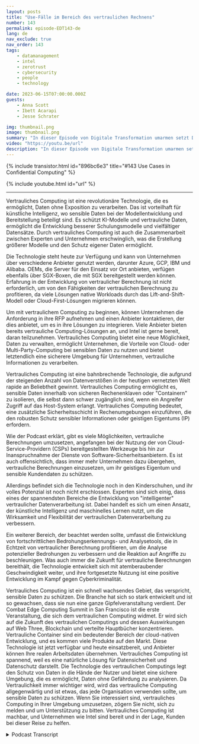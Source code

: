 ```yaml
---
layout: posts
title: "Use-Fälle im Bereich des vertraulichen Rechnens"
number: 143
permalink: episode-EDT143-de
lang: de
nav_exclude: true
nav_order: 143
tags:
    - datamanagement
    - intel
    - zerotrust
    - cybersecurity
    - people
    - technology

date: 2023-06-15T07:00:00.000Z
guests:
    - Anna Scott
    - Ibett Acarapi
    - Jesse Schrater

img: thumbnail.png
image: thumbnail.png
summary: "In dieser Episode von Digitale Transformation umarmen setzt Dr. Anna Scott ihr Gespräch mit Ibett Acarapi und Jesse Schrater über Vertraulichkeitsberechnung und deren Verwendung in KI und Softwareentwicklung fort."
video: "https://youtu.be/url"
description: "In dieser Episode von Digitale Transformation umarmen setzt Dr. Anna Scott ihr Gespräch mit Ibett Acarapi und Jesse Schrater über Vertraulichkeitsberechnung und deren Verwendung in KI und Softwareentwicklung fort."
---
```


<div>
{% include transistor.html id="896bc6e3" title="#143 Use Cases in Confidential Computing" %}

{% include youtube.html id="url" %}
</div>

---

Vertrauliches Computing ist eine revolutionäre Technologie, die es ermöglicht, Daten ohne Exposition zu verarbeiten. Das ist vorteilhaft für künstliche Intelligenz, wo sensible Daten bei der Modellentwicklung und Bereitstellung beteiligt sind. Es schützt KI-Modelle und vertrauliche Daten, ermöglicht die Entwicklung besserer Schulungsmodelle und vielfältiger Datensätze. Durch vertrauliches Computing ist auch die Zusammenarbeit zwischen Experten und Unternehmen erschwinglich, was die Erstellung größerer Modelle und den Schutz eigener Daten ermöglicht.

Die Technologie steht heute zur Verfügung und kann von Unternehmen über verschiedene Anbieter genutzt werden, darunter Azure, GCP, IBM und Alibaba. OEMs, die Server für den Einsatz vor Ort anbieten, verfügen ebenfalls über SGX-Boxen, die mit SGX bereitgestellt werden können. Erfahrung in der Entwicklung von vertraulicher Berechnung ist nicht erforderlich, um von den Fähigkeiten der vertraulichen Berechnung zu profitieren, da viele Lösungen native Workloads durch das Lift-and-Shift-Modell oder Cloud-First-Lösungen migrieren können.

Um mit vertraulichem Computing zu beginnen, können Unternehmen die Anforderung in ihre RFP aufnehmen und einen Anbieter kontaktieren, der dies anbietet, um es in ihre Lösungen zu integrieren. Viele Anbieter bieten bereits vertrauliche Computing-Lösungen an, und Intel ist gerne bereit, daran teilzunehmen. Vertrauliches Computing bietet eine neue Möglichkeit, Daten zu verwalten, ermöglicht Unternehmen, die Vorteile von Cloud- oder Multi-Party-Computing bei sensiblen Daten zu nutzen und bietet letztendlich eine sicherere Umgebung für Unternehmen, vertrauliche Informationen zu verarbeiten.

Vertrauliches Computing ist eine bahnbrechende Technologie, die aufgrund der steigenden Anzahl von Datenverstößen in der heutigen vernetzten Welt rapide an Beliebtheit gewinnt. Vertrauliches Computing ermöglicht es, sensible Daten innerhalb von sicheren Rechenenklaven oder "Containern" zu isolieren, die selbst dann schwer zugänglich sind, wenn ein Angreifer Zugriff auf das Host-System erlangt. Vertrauliches Computing bedeutet, eine zusätzliche Sicherheitsschicht in Rechenumgebungen einzuführen, die den robusten Schutz sensibler Informationen oder geistigen Eigentums (IP) erfordern.

Wie der Podcast erklärt, gibt es viele Möglichkeiten, vertrauliche Berechnungen umzusetzen, angefangen bei der Nutzung der von Cloud-Service-Providern (CSPs) bereitgestellten Werkzeuge bis hin zur Inanspruchnahme der Dienste von Software-Sicherheitsanbietern. Es ist auch offensichtlich, dass immer mehr Unternehmen dazu übergehen, vertrauliche Berechnungen einzusetzen, um ihr geistiges Eigentum und sensible Kundendaten zu schützen.

Allerdings befindet sich die Technologie noch in den Kinderschuhen, und ihr volles Potenzial ist noch nicht erschlossen. Experten sind sich einig, dass eines der spannendsten Bereiche die Entwicklung von "intelligenter" vertraulicher Datenverarbeitung ist. Dabei handelt es sich um einen Ansatz, der künstliche Intelligenz und maschinelles Lernen nutzt, um die Wirksamkeit und Flexibilität der vertraulichen Datenverarbeitung zu verbessern.

Ein weiterer Bereich, der beachtet werden sollte, umfasst die Entwicklung von fortschrittlichen Bedrohungserkennungs- und Analysetools, die in Echtzeit von vertraulicher Berechnung profitieren, um die Analyse potenzieller Bedrohungen zu verbessern und die Reaktion auf Angriffe zu beschleunigen. Was auch immer die Zukunft für vertrauliche Berechnungen bereithält, die Technologie entwickelt sich mit atemberaubender Geschwindigkeit weiter, und ihre fortgesetzte Nutzung ist eine positive Entwicklung im Kampf gegen Cyberkriminalität.

Vertrauliches Computing ist ein schnell wachsendes Gebiet, das verspricht, sensible Daten zu schützen. Die Branche hat sich so stark entwickelt und ist so gewachsen, dass sie nun eine ganze Gipfelveranstaltung verdient. Der Combat Edge Computing Summit in San Francisco ist die erste Veranstaltung, die sich dem vertraulichen Computing widmet. Er wird sich auf die Zukunft des vertraulichen Computings und dessen Auswirkungen auf Web Three, Blockchain und verteilte Hauptbücher konzentrieren. Vertrauliche Container sind ein bedeutender Bereich der cloud-nativen Entwicklung, und es kommen viele Produkte auf den Markt. Diese Technologie ist jetzt verfügbar und heute einsatzbereit, und Anbieter können Ihre realen Arbeitsdaten übernehmen. Vertrauliches Computing ist spannend, weil es eine natürliche Lösung für Datensicherheit und Datenschutz darstellt. Die Technologie des vertraulichen Computings legt den Schutz von Daten in die Hände der Nutzer und bietet eine sichere Umgebung, die es ermöglicht, Daten ohne Gefährdung zu analysieren. Da Vertraulichkeit immer wichtiger wird, wird das vertrauliche Computing allgegenwärtig und ist etwas, das jede Organisation verwenden sollte, um sensible Daten zu schützen. Wenn Sie interessiert sind, vertrauliches Computing in Ihrer Umgebung umzusetzen, zögern Sie nicht, sich zu melden und um Unterstützung zu bitten. Vertrauliches Computing ist machbar, und Unternehmen wie Intel sind bereit und in der Lage, Kunden bei dieser Reise zu helfen.



<details>
<summary> Podcast Transcript </summary>

<p></p>

</details>
